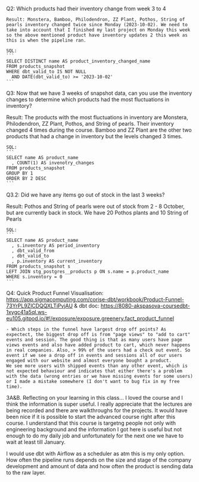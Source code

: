 Q2: Which products had their inventory change from week 3 to 4
    
    Result: Monstera, Bamboo, Philodendron, ZZ Plant, Pothos, String of pearls inventory changed twice since Monday (2023-10-02). We need to take into account that I finished my last project on Monday this week so the above mentioned product have inventory updates 2 this week as this is when the pipeline ran.

    SQL:
    ```
    SELECT DISTINCT name AS product_inventory_changed_name
    FROM products_snapshot
    WHERE dbt_valid_to IS NOT NULL
      AND DATE(dbt_valid_to) >= '2023-10-02'
    ```
Q3: Now that we have 3 weeks of snapshot data, can you use the inventory changes to determine which products had the most fluctuations in inventory? 

   Result: The products with the most fluctuations in inventory are Monstera, Philodendron, ZZ Plant, Pothos, and String of pearls. Their inventory changed 4 times during the course. 
           Bamboo and ZZ Plant are the other two products that had a change in inventory but the levels changed 3 times.

    SQL:
    ```
    SELECT name AS product_name
      , COUNT(1) AS invenotry_changes
    FROM products_snapshot
    GROUP BY 1
    ORDER BY 2 DESC
    ```
Q3.2: Did we have any items go out of stock in the last 3 weeks?
   
   Result: Pothos and String of pearls were out of stock from 2 - 8 October, but are currently back in stock. We have 20 Pothos plants and 10 String of Pearls
    
    SQL:
    ```
    SELECT name AS product_name
      , s.inventory AS period_inventory
      , dbt_valid_from
      , dbt_valid_to
      , p.inventory AS current_inventory
    FROM products_snapshot s
    LEFT JOIN stg_postgres__products p ON s.name = p.product_name
    WHERE s.inventory = 0
    ```
Q4: Quick Product Funnel Visualisation: https://app.sigmacomputing.com/corise-dbt/workbook/Product-Funnel-73YrPL9ZlCDQQXLTiPvjAU
    & dbt doc: https://8080-akspasova-coursedbt-1xygc41a5ql.ws-eu105.gitpod.io/#!/exposure/exposure.greenery.fact_product_funnel

    - Which steps in the funnel have largest drop off points? As expectect, the biggest drop off is from "page views" to "add to cart" events and session. The good thing is that as many users have page views events and also have added product to cart, which never happens in real companies. Also, > 99% of the users had a check out event. So event if we see a drop off in events and sessions all of our users engaged with our website and almost everyone bought a product.
    We see more users with shipped events than any other event, which is not expected behaviour and indicates that either there's a problem with the data (wrong entries or we have missing events for some users) or I made a mistake somewhere (I don't want to bug fix in my free time).


3A&B. Reflecting on your learning in this class...
   I loved the course and I think the information is super useful. I really appreciate that the lectures are being recorded and there are walkthroughs for the projects. It would have been nice if it is possible to start the advanced course right after this course. I understand that this course is targetng people not only with engineering background and the information I got here is useful but not enough to do my daily job and unfortunately for the next one we have to wait at least till January.

   I would use dbt with Airflow as a scheduler as atm this is my only option. How often the pipeline runs depends on the size and stage of the company development and amount of data and how often the product is sending data to the raw layer.
